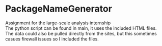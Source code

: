 # PackageNameGenerator
Assignment for the large-scale analysis internship<br/>
The python script can be found in main, it uses the included HTML files.<br/>
The data could also be pulled directly from the sites, but this sometimes casues firewall issues so I included the files.

